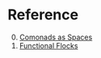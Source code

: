 # Reference

0. [Comonads as Spaces](https://blog.functorial.com/posts/2016-08-07-Comonads-As-Spaces.html)
0. [Functional Flocks](https://ec-jones.github.io/flocking.html)

